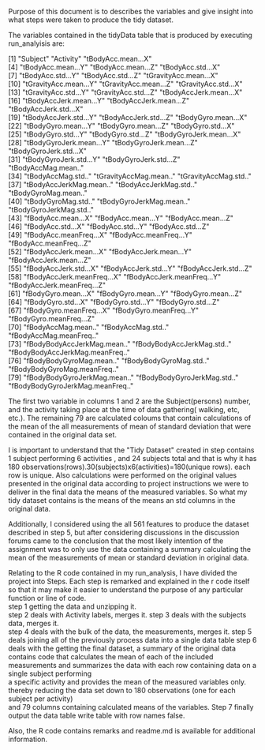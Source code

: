Purpose of this document is to describes the variables and give insight into what steps were taken to produce the tidy dataset. 
 
 
 
 
The variables contained in the tidyData table that is produced by executing run_analyisis are: 
 
 
 [1] "Subject"                         "Activity"                        "tBodyAcc.mean...X"               
 [4] "tBodyAcc.mean...Y"               "tBodyAcc.mean...Z"               "tBodyAcc.std...X"                
 [7] "tBodyAcc.std...Y"                "tBodyAcc.std...Z"                "tGravityAcc.mean...X"            
[10] "tGravityAcc.mean...Y"            "tGravityAcc.mean...Z"            "tGravityAcc.std...X"             
[13] "tGravityAcc.std...Y"             "tGravityAcc.std...Z"             "tBodyAccJerk.mean...X"           
[16] "tBodyAccJerk.mean...Y"           "tBodyAccJerk.mean...Z"           "tBodyAccJerk.std...X"            
[19] "tBodyAccJerk.std...Y"            "tBodyAccJerk.std...Z"            "tBodyGyro.mean...X"              
[22] "tBodyGyro.mean...Y"              "tBodyGyro.mean...Z"              "tBodyGyro.std...X"               
[25] "tBodyGyro.std...Y"               "tBodyGyro.std...Z"               "tBodyGyroJerk.mean...X"          
[28] "tBodyGyroJerk.mean...Y"          "tBodyGyroJerk.mean...Z"          "tBodyGyroJerk.std...X"           
[31] "tBodyGyroJerk.std...Y"           "tBodyGyroJerk.std...Z"           "tBodyAccMag.mean.."              
[34] "tBodyAccMag.std.."               "tGravityAccMag.mean.."           "tGravityAccMag.std.."            
[37] "tBodyAccJerkMag.mean.."          "tBodyAccJerkMag.std.."           "tBodyGyroMag.mean.."             
[40] "tBodyGyroMag.std.."              "tBodyGyroJerkMag.mean.."         "tBodyGyroJerkMag.std.."          
[43] "fBodyAcc.mean...X"               "fBodyAcc.mean...Y"               "fBodyAcc.mean...Z"               
[46] "fBodyAcc.std...X"                "fBodyAcc.std...Y"                "fBodyAcc.std...Z"                
[49] "fBodyAcc.meanFreq...X"           "fBodyAcc.meanFreq...Y"           "fBodyAcc.meanFreq...Z"           
[52] "fBodyAccJerk.mean...X"           "fBodyAccJerk.mean...Y"           "fBodyAccJerk.mean...Z"           
[55] "fBodyAccJerk.std...X"            "fBodyAccJerk.std...Y"            "fBodyAccJerk.std...Z"            
[58] "fBodyAccJerk.meanFreq...X"       "fBodyAccJerk.meanFreq...Y"       "fBodyAccJerk.meanFreq...Z"       
[61] "fBodyGyro.mean...X"              "fBodyGyro.mean...Y"              "fBodyGyro.mean...Z"              
[64] "fBodyGyro.std...X"               "fBodyGyro.std...Y"               "fBodyGyro.std...Z"               
[67] "fBodyGyro.meanFreq...X"          "fBodyGyro.meanFreq...Y"          "fBodyGyro.meanFreq...Z"          
[70] "fBodyAccMag.mean.."              "fBodyAccMag.std.."               "fBodyAccMag.meanFreq.."          
[73] "fBodyBodyAccJerkMag.mean.."      "fBodyBodyAccJerkMag.std.."       "fBodyBodyAccJerkMag.meanFreq.."  
[76] "fBodyBodyGyroMag.mean.."         "fBodyBodyGyroMag.std.."          "fBodyBodyGyroMag.meanFreq.."     
[79] "fBodyBodyGyroJerkMag.mean.."     "fBodyBodyGyroJerkMag.std.."      "fBodyBodyGyroJerkMag.meanFreq.." 
 
 
 
 
The first two variable in columns 1 and 2 are the Subject(persons) number, and the activity taking place at the time of data gathering( walking, etc, etc.). The remaining 79 are calculated coloums that contain calculations of the mean of the  all measurements of mean of standard deviation that were contained in the original data set.  
 
 
I is important to understand that the "Tidy Dataset" created in step contains 1 subject performing 6 activities , and 24 subjects total and that is why it has 180 observations(rows).30(subjects)x6(activities)=180(unique rows). each row is unique. Also calculations were performed on the original values presented in the original data according to project instructions we were to deliver in the final data the means of the measured variables. So what my tidy dataset contains is the means of the means an std columns in the original data.  
 
 
Additionally, I considered using the all 561 features to produce the dataset described in step 5, but after considering discussions in the discussion forums came to the conclusion that the most likely intention of the assignment was to only use the data containing a summary calculating the mean of the measurements of mean or standard deviation in original data. 
 
 
Relating to the R code contained in my run_analysis, I have divided the project into Steps. Each step is remarked and explained in the r code itself so that it may make it easier to understand the purpose of any particular function or line of code.   
step 1  getting the data and unzipping it.  
step 2  deals with Activity labels, merges it. 
step 3  deals with the subjects data, merges it.  
step 4  deals with the bulk of the data, the measurements, merges it. 
step 5  deals joining all of the previously process data into a single data table 
step 6  deals with the getting the final dataset, a summary of the original data  
        contains  code that calculates the mean of each of the included measurements 
        and summarizes the data with each row containing data on a single subject performing  
        a specific activity and provides the mean of the measured variables only.  
        thereby reducing the data set down to 180 observations (one for each subject per activity)  
        and 79 columns containing calculated means of the variables. 
Step 7 finally output the data table write table with row names false. 
 
 
Also, the R code contains remarks and readme.md is available for additional information. 
 